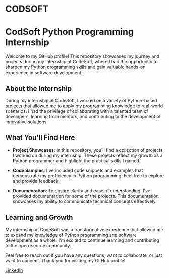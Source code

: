 # CODSOFT
# CodSoft Python Programming Internship

Welcome to my GitHub profile! This repository showcases my journey and projects during my internship at CodeSoft, where I had the opportunity to sharpen my Python programming skills and gain valuable hands-on experience in software development.

## About the Internship

During my internship at CodeSoft, I worked on a variety of Python-based projects that allowed me to apply my programming knowledge to real-world scenarios. I had the privilege of collaborating with a talented team of developers, learning from mentors, and contributing to the development of innovative solutions.

## What You'll Find Here

- **Project Showcases**: In this repository, you'll find a collection of projects I worked on during my internship. These projects reflect my growth as a Python programmer and highlight the practical skills I gained.

- **Code Samples**: I've included code snippets and examples that demonstrate my proficiency in Python programming. Feel free to explore and provide feedback.

- **Documentation**: To ensure clarity and ease of understanding, I've provided documentation for some of the projects. This documentation showcases my ability to communicate technical concepts effectively.

## Learning and Growth

My internship at CodeSoft was a transformative experience that allowed me to expand my knowledge of Python programming and software development as a whole. I'm excited to continue learning and contributing to the open-source community.

Feel free to reach out if you have any questions, want to collaborate, or just want to connect. Thank you for visiting my GitHub profile!

[LinkedIn](https://www.linkedin.com/in/jithendrakumar-sujeetha-geddam-363a8b25a/)
